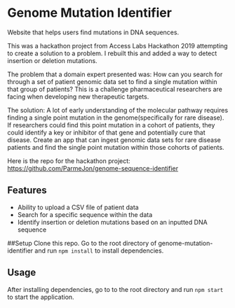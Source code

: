 # Genome Mutation Identifier
Website that helps users find mutations in DNA sequences.

This was a hackathon project from Access Labs Hackathon 2019 attempting to create a solution to a problem. I rebuilt this and added a way to detect insertion or deletion mutations.

The problem that a domain expert presented was: How can you search for through a set of patient genomic data set to find a single mutation within that group of patients? This is a challenge pharmaceutical researchers are facing when developing new therapeutic targets.

The solution: A lot of early understanding of the molecular pathway requires finding a single point mutation in the genome(specifically for rare disease). If researchers could find this point mutation in a cohort of patients, they could identify a key or inhibitor of that gene and potentially cure that disease. Create an app that can ingest genomic data sets for rare disease patients and find the single point mutation within those cohorts of patients.

Here is the repo for the hackathon project: https://github.com/ParmeJon/genome-sequence-identifier

## Features
* Ability to upload a CSV file of patient data
* Search for a specific sequence within the data
* Identify insertion or deletion mutations based on an inputted DNA sequence

##Setup
Clone this repo.
Go to the root directory of genome-mutation-identifier and run ```npm install``` to install dependencies.

## Usage
After installing dependencies, go to to the root directory and run ```npm start``` to start the application.
 
